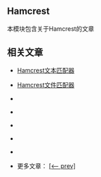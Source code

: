 ## Hamcrest

本模块包含关于Hamcrest的文章

## 相关文章

- [Hamcrest文本匹配器](docs/Hamcrest文本匹配器.md)
- [Hamcrest文件匹配器](docs/Hamcrest文件匹配器.md)
- []()
- []()
- []()
- []()
- []()

- 更多文章： [[<-- prev]](../assertions/README.md)